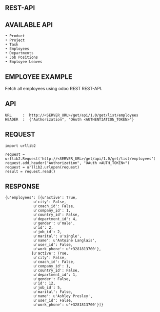 REST-API
----




AVAILABLE API
----

    • Product
    • Project
    • Task
    • Employees
    • Departments
    • Job Positions
    • Employee Leaves



EMPLOYEE EXAMPLE
----

Fetch all employees using odoo REST REST-API.



API
-------------------------

    URL     :  http://<SERVER_URL>/get/api/1.0/get/list/employees
    HEADER  :  {"Authorization", "OAuth <AUTHENTIATION_TOKEN>"}



REQUEST
-------------------------

    import urllib2

    request = urllib2.Request('http://<SERVER_URL>/get/api/1.0/get/list/employees')
    request.add_header("Authorization", "OAuth <AUTH_TOKEN>")
    request = urllib2.urlopen(request)
    result = request.read()



RESPONSE
-------------------------

    {u'employees': [{u'active': True,
                 u'city': False,
                 u'coach_id': False,
                 u'company_id': 1,
                 u'country_id': False,
                 u'department_id': 4,
                 u'gender': u'male',
                 u'id': 2,
                 u'job_id': 2,
                 u'marital': u'single',
                 u'name': u'Antoine Langlais',
                 u'user_id': False,
                 u'work_phone': u'+3281813700'},
                {u'active': True,
                 u'city': False,
                 u'coach_id': False,
                 u'company_id': 1,
                 u'country_id': False,
                 u'department_id': 1,
                 u'gender': False,
                 u'id': 12,
                 u'job_id': 5,
                 u'marital': False,
                 u'name': u'Ashley Presley',
                 u'user_id': False,
                 u'work_phone': u'+3281813700'}]}
